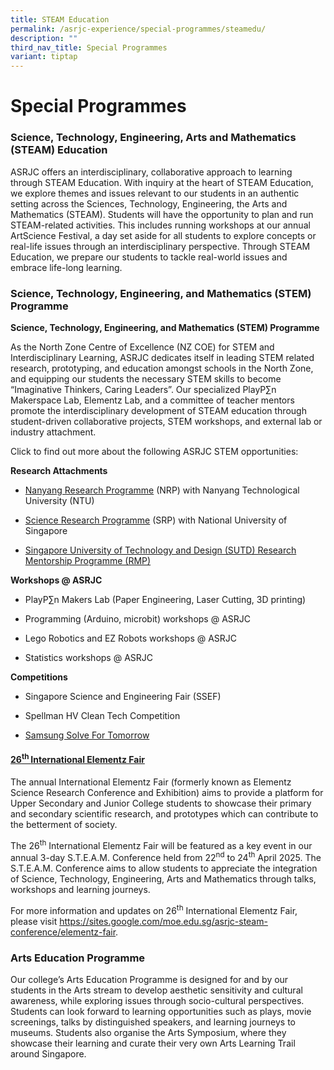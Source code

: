 ```yaml
---
title: STEAM Education
permalink: /asrjc-experience/special-programmes/steamedu/
description: ""
third_nav_title: Special Programmes
variant: tiptap
---
```

<h1>Special Programmes</h1>
<h3>Science, Technology, Engineering, Arts and Mathematics (STEAM) Education</h3>
<p>ASRJC offers an interdisciplinary, collaborative approach to learning
through STEAM Education. With inquiry at the heart of STEAM Education,
we explore themes and issues relevant to our students in an authentic setting
across the Sciences, Technology, Engineering, the Arts and Mathematics
(STEAM). Students will have the opportunity to plan and run STEAM-related
activities. This includes running workshops at our annual ArtScience Festival,
a day set aside for all students to explore concepts or real-life issues
through an interdisciplinary perspective. Through STEAM Education, we prepare
our students to tackle real-world issues and embrace life-long learning.</p>
<h3>Science, Technology, Engineering, and Mathematics (STEM) Programme</h3>
<p><strong>Science, Technology, Engineering, and Mathematics (STEM) Programme</strong>
</p>
<p>As the North Zone Centre of Excellence (NZ COE) for STEM and Interdisciplinary
Learning, ASRJC dedicates itself in leading STEM related research, prototyping,
and education amongst schools in the North Zone, and equipping our students
the necessary STEM skills to become “Imaginative Thinkers, Caring Leaders”.
Our specialized PlayP∑n Makerspace Lab, Elementz Lab, and a committee of
teacher mentors promote the interdisciplinary development of STEAM education
through student-driven collaborative projects, STEM workshops, and external
lab or industry attachment.</p>
<p>Click to find out more about the following ASRJC STEM opportunities:</p>
<p><strong>Research Attachments</strong>
</p>
<ul data-tight="true" class="tight">
<li>
<p><a href="https://staging.d2l6tfmz18j0q.amplifyapp.com/special-programmes/nanyang-research-programme/" rel="noopener noreferrer nofollow" target="_blank">Nanyang Research Programme</a>&nbsp;(NRP)
with Nanyang Technological University (NTU)</p>
</li>
<li>
<p><a href="https://staging.d2l6tfmz18j0q.amplifyapp.com/special-programmes/science-research-programme-srp/" rel="noopener noreferrer nofollow" target="_blank">Science Research Programme</a>&nbsp;(SRP)
with National University of Singapore</p>
</li>
<li>
<p><a href="https://staging.d2l6tfmz18j0q.amplifyapp.com/special-programmes/singapore-university-of-technology-and-design-research-mentorship-programme-rmp/" rel="noopener noreferrer nofollow" target="_blank">Singapore University of Technology and Design (SUTD) Research Mentorship Programme (RMP)</a>
</p>
</li>
</ul>
<p><strong>Workshops @ ASRJC</strong>
</p>
<ul data-tight="true" class="tight">
<li>
<p>PlayP∑n Makers Lab (Paper Engineering, Laser Cutting, 3D printing)</p>
</li>
<li>
<p>Programming (Arduino, microbit) workshops @ ASRJC</p>
</li>
<li>
<p>Lego Robotics and EZ Robots workshops @ ASRJC</p>
</li>
<li>
<p>Statistics workshops @ ASRJC</p>
</li>
</ul>
<p><strong>Competitions</strong>
</p>
<ul data-tight="true" class="tight">
<li>
<p>Singapore Science and Engineering Fair (SSEF)</p>
</li>
<li>
<p>Spellman HV Clean Tech Competition</p>
</li>
<li>
<p><a href="https://www.samsung.com/sg/solvefortomorrow/" rel="noopener noreferrer nofollow" target="_blank">Samsung Solve For Tomorrow</a>
</p>
</li>
</ul>
<h4><strong><a href="https://staging.d2l6tfmz18j0q.amplifyapp.com/special-programmes/elementz-international-science-research-conference-and-exhibition/" rel="noopener noreferrer nofollow" target="_blank">26<sup>th </sup>International Elementz Fair</a></strong></h4>
<p>The annual International Elementz Fair (formerly known as Elementz Science
Research Conference and Exhibition) aims to provide a platform for Upper
Secondary and Junior College students to showcase their primary and secondary
scientific research, and prototypes which can contribute to the betterment
of society.</p>
<p>The 26<sup>th</sup> International Elementz Fair will be featured as a key
event in our annual 3-day S.T.E.A.M. Conference held from 22<sup>nd</sup> to
24<sup>th</sup> April 2025. The S.T.E.A.M. Conference aims to allow students
to appreciate the integration of Science, Technology, Engineering, Arts
and Mathematics through talks, workshops and learning journeys.</p>
<p>For more information and updates on 26<sup>th</sup> International Elementz
Fair, please visit <a href="https://sites.google.com/moe.edu.sg/asrjc-steam-conference/elementz-fair" rel="noopener noreferrer nofollow" target="_blank">https://sites.google.com/moe.edu.sg/asrjc-steam-conference/elementz-fair</a>.</p>
<h3>Arts Education Programme</h3>
<p>Our college’s Arts Education Programme is designed for and by our students
in the Arts stream to develop aesthetic sensitivity and cultural awareness,
while exploring issues through socio-cultural perspectives. Students can
look forward to learning opportunities such as plays, movie screenings,
talks by distinguished speakers, and learning journeys to museums. Students
also organise the Arts Symposium, where they showcase their learning and
curate their very own Arts Learning Trail around Singapore.</p>